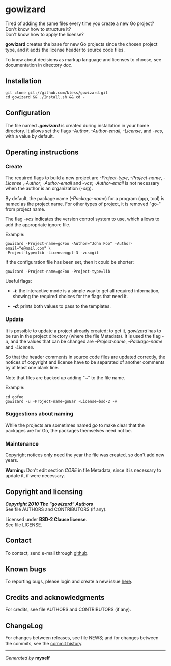 gowizard
========

Tired of adding the same files every time you create a new Go project?  
Don't know how to structure it?  
Don't know how to apply the license?

**gowizard** creates the base for new Go projects since the chosen project
type, and it adds the license header to source code files.

To know about decisions as markup language and licenses to choose, see
documentation in directory *doc*.


## Installation

	git clone git://github.com/kless/gowizard.git
	cd gowizard && ./Install.sh && cd -


## Configuration

The file named ***.gowizard*** is created during installation in your home
directory. It allows set the flags *-Author*, *-Author-email*, *-License*, and
*-vcs*, with a value by default.


## Operating instructions

### Create

The required flags to build a new project are *-Project-type*, *-Project-name*,
*-License* ,*-Author*, *-Author-email* and *-vcs*; *-Author-email* is not
necessary when the author is an organization (*-org*).

By default, the package name (*-Package-name*) for a program (app, tool) is
named as the project name. For other types of project, it is removed "go-" from
project name.

The flag *-vcs* indicates the version control system to use, which allows to add
the appropriate ignore file.

Example:

	gowizard -Project-name=goFoo -Author="John Foo" -Author-email="e@mail.com" \
	-Project-type=lib -License=gpl-3 -vcs=git

If the configuration file has been set, then it could be shorter:

	gowizard -Project-name=goFoo -Project-type=lib

Useful flags:

+ ***-i***: the interactive mode is a simple way to get all required
information, showing the required choices for the flags that need it.

+ ***-d***: prints both values to pass to the templates.

### Update

It is possible to update a project already created; to get it, *gowizard* has to
be run in the project directory (where the file Metadata). It is used the flag
*-u*, and the values that can be changed are *-Project-name*, *-Package-name*
and *-License*.

So that the header comments in source code files are updated correctly, the
notices of copyright and license have to be separated of another comments by at
least one blank line.

Note that files are backed up adding "~" to the file name.

Example:

	cd gofoo
	gowizard -u -Project-name=goBar -License=bsd-2 -v

### Suggestions about naming

While the projects are sometimes named *go* to make clear that the packages are
for Go, the packages themselves need not be.

### Maintenance

Copyright notices only need the year the file was created, so don't add new
years.

**Warning:** Don't edit section *CORE* in file Metadata, since it is necessary
to update it, if were necessary.


## Copyright and licensing

***Copyright 2010  The "gowizard" Authors***  
See file AUTHORS and CONTRIBUTORS (if any).

Licensed under **BSD-2 Clause license**.  
See file LICENSE.


## Contact

To contact, send e-mail through [github][1].


## Known bugs

To reporting bugs, please login and create a new issue [here][2].


## Credits and acknowledgments

For credits, see file AUTHORS and CONTRIBUTORS (if any).


## ChangeLog

For changes between releases, see file NEWS; and for changes between the commits,
see the [commit history][3].


* * *
*Generated by* **myself**


[1]: http://github.com/kless
[2]: http://github.com/kless/gowizard/issues
[3]: http://github.com/kless/gowizard/commits/master

